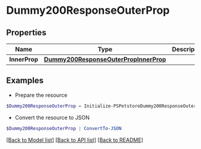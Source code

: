 # Dummy200ResponseOuterProp
## Properties

Name | Type | Description | Notes
------------ | ------------- | ------------- | -------------
**InnerProp** | [**Dummy200ResponseOuterPropInnerProp**](Dummy200ResponseOuterPropInnerProp.md) |  | [optional] 

## Examples

- Prepare the resource
```powershell
$Dummy200ResponseOuterProp = Initialize-PSPetstoreDummy200ResponseOuterProp  -InnerProp null
```

- Convert the resource to JSON
```powershell
$Dummy200ResponseOuterProp | ConvertTo-JSON
```

[[Back to Model list]](../README.md#documentation-for-models) [[Back to API list]](../README.md#documentation-for-api-endpoints) [[Back to README]](../README.md)

